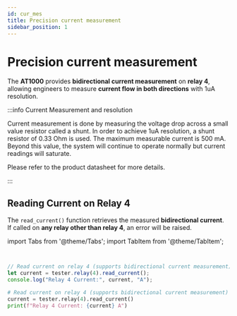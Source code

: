 ```yaml
---
id: cur_mes
title: Precision current measurement
sidebar_position: 1
---
```





# Precision current measurement

The **AT1000** provides **bidirectional current measurement** on **relay 4**, allowing engineers to measure **current flow in both directions** with 1uA resolution.

:::info Current Measurement and resolution

Current measurement is done by measuring the voltage drop across a small value resistor called a shunt. In order to achieve 1uA resolution, a shunt resistor of 0.33 Ohm is used. The maximum measurable current is 500 mA. Beyond this value, the system will continue to operate normally but current readings will saturate.

Please refer to the product datasheet for more details.

:::

## **Reading Current on Relay 4**

The `read_current()` function retrieves the measured **bidirectional current**. If called on **any relay other than relay 4**, an error will be raised.

import Tabs from '@theme/Tabs';
import TabItem from '@theme/TabItem';

<Tabs>
<TabItem value="js" label="NodeJS">

```javascript


// Read current on relay 4 (supports bidirectional current measurement)
let current = tester.relay(4).read_current();
console.log("Relay 4 Current:", current, "A");
```

</TabItem>
<TabItem value="py" label="Python">

```python
# Read current on relay 4 (supports bidirectional current measurement)
current = tester.relay(4).read_current()
print(f"Relay 4 Current: {current} A")
```

</TabItem>
</Tabs>

